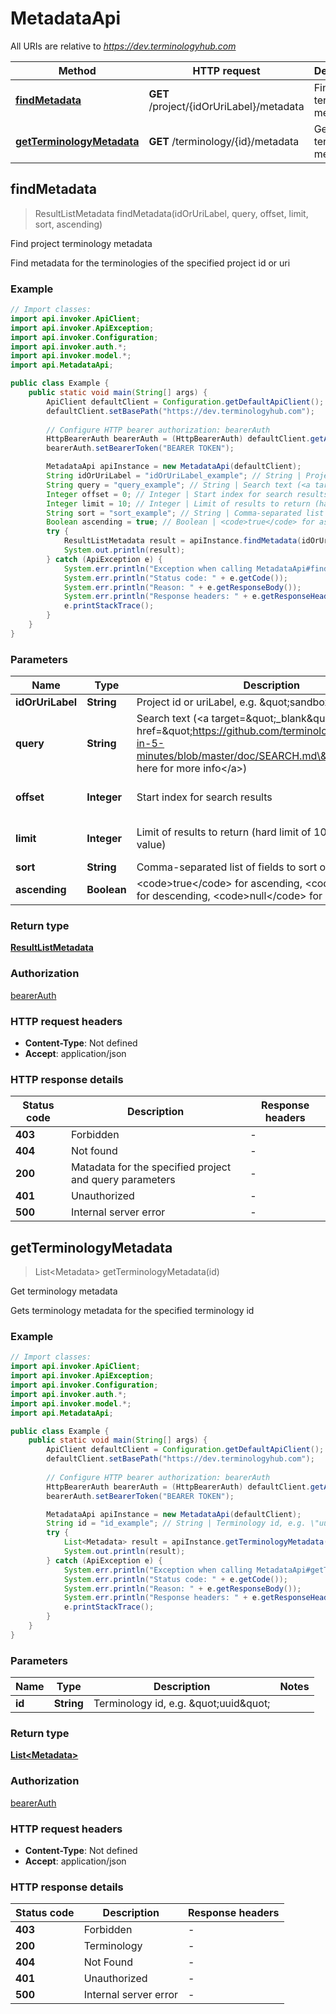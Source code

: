 # MetadataApi

All URIs are relative to *https://dev.terminologyhub.com*

| Method | HTTP request | Description |
|------------- | ------------- | -------------|
| [**findMetadata**](MetadataApi.md#findMetadata) | **GET** /project/{idOrUriLabel}/metadata | Find project terminology metadata |
| [**getTerminologyMetadata**](MetadataApi.md#getTerminologyMetadata) | **GET** /terminology/{id}/metadata | Get terminology metadata |



## findMetadata

> ResultListMetadata findMetadata(idOrUriLabel, query, offset, limit, sort, ascending)

Find project terminology metadata

Find metadata for the terminologies of the specified project id or uri

### Example

```java
// Import classes:
import api.invoker.ApiClient;
import api.invoker.ApiException;
import api.invoker.Configuration;
import api.invoker.auth.*;
import api.invoker.model.*;
import api.MetadataApi;

public class Example {
    public static void main(String[] args) {
        ApiClient defaultClient = Configuration.getDefaultApiClient();
        defaultClient.setBasePath("https://dev.terminologyhub.com");
        
        // Configure HTTP bearer authorization: bearerAuth
        HttpBearerAuth bearerAuth = (HttpBearerAuth) defaultClient.getAuthentication("bearerAuth");
        bearerAuth.setBearerToken("BEARER TOKEN");

        MetadataApi apiInstance = new MetadataApi(defaultClient);
        String idOrUriLabel = "idOrUriLabel_example"; // String | Project id or uriLabel, e.g. \"sandbox\"
        String query = "query_example"; // String | Search text (<a target=\"_blank\" href=\"https://github.com/terminologyhub/termhub-in-5-minutes/blob/master/doc/SEARCH.md\">See here for more info</a>)
        Integer offset = 0; // Integer | Start index for search results
        Integer limit = 10; // Integer | Limit of results to return (hard limit of 1000 regardless of value)
        String sort = "sort_example"; // String | Comma-separated list of fields to sort on
        Boolean ascending = true; // Boolean | <code>true</code> for ascending, <code>false</code> for descending, <code>null</code> for unspecified
        try {
            ResultListMetadata result = apiInstance.findMetadata(idOrUriLabel, query, offset, limit, sort, ascending);
            System.out.println(result);
        } catch (ApiException e) {
            System.err.println("Exception when calling MetadataApi#findMetadata");
            System.err.println("Status code: " + e.getCode());
            System.err.println("Reason: " + e.getResponseBody());
            System.err.println("Response headers: " + e.getResponseHeaders());
            e.printStackTrace();
        }
    }
}
```

### Parameters


| Name | Type | Description  | Notes |
|------------- | ------------- | ------------- | -------------|
| **idOrUriLabel** | **String**| Project id or uriLabel, e.g. \&quot;sandbox\&quot; | |
| **query** | **String**| Search text (&lt;a target&#x3D;\&quot;_blank\&quot; href&#x3D;\&quot;https://github.com/terminologyhub/termhub-in-5-minutes/blob/master/doc/SEARCH.md\&quot;&gt;See here for more info&lt;/a&gt;) | [optional] |
| **offset** | **Integer**| Start index for search results | [optional] [default to 0] |
| **limit** | **Integer**| Limit of results to return (hard limit of 1000 regardless of value) | [optional] [default to 10] |
| **sort** | **String**| Comma-separated list of fields to sort on | [optional] |
| **ascending** | **Boolean**| &lt;code&gt;true&lt;/code&gt; for ascending, &lt;code&gt;false&lt;/code&gt; for descending, &lt;code&gt;null&lt;/code&gt; for unspecified | [optional] |

### Return type

[**ResultListMetadata**](ResultListMetadata.md)

### Authorization

[bearerAuth](../README.md#bearerAuth)

### HTTP request headers

- **Content-Type**: Not defined
- **Accept**: application/json

### HTTP response details
| Status code | Description | Response headers |
|-------------|-------------|------------------|
| **403** | Forbidden |  -  |
| **404** | Not found |  -  |
| **200** | Matadata for the specified project and query parameters |  -  |
| **401** | Unauthorized |  -  |
| **500** | Internal server error |  -  |


## getTerminologyMetadata

> List&lt;Metadata&gt; getTerminologyMetadata(id)

Get terminology metadata

Gets terminology metadata for the specified terminology id

### Example

```java
// Import classes:
import api.invoker.ApiClient;
import api.invoker.ApiException;
import api.invoker.Configuration;
import api.invoker.auth.*;
import api.invoker.model.*;
import api.MetadataApi;

public class Example {
    public static void main(String[] args) {
        ApiClient defaultClient = Configuration.getDefaultApiClient();
        defaultClient.setBasePath("https://dev.terminologyhub.com");
        
        // Configure HTTP bearer authorization: bearerAuth
        HttpBearerAuth bearerAuth = (HttpBearerAuth) defaultClient.getAuthentication("bearerAuth");
        bearerAuth.setBearerToken("BEARER TOKEN");

        MetadataApi apiInstance = new MetadataApi(defaultClient);
        String id = "id_example"; // String | Terminology id, e.g. \"uuid\"
        try {
            List<Metadata> result = apiInstance.getTerminologyMetadata(id);
            System.out.println(result);
        } catch (ApiException e) {
            System.err.println("Exception when calling MetadataApi#getTerminologyMetadata");
            System.err.println("Status code: " + e.getCode());
            System.err.println("Reason: " + e.getResponseBody());
            System.err.println("Response headers: " + e.getResponseHeaders());
            e.printStackTrace();
        }
    }
}
```

### Parameters


| Name | Type | Description  | Notes |
|------------- | ------------- | ------------- | -------------|
| **id** | **String**| Terminology id, e.g. \&quot;uuid\&quot; | |

### Return type

[**List&lt;Metadata&gt;**](Metadata.md)

### Authorization

[bearerAuth](../README.md#bearerAuth)

### HTTP request headers

- **Content-Type**: Not defined
- **Accept**: application/json

### HTTP response details
| Status code | Description | Response headers |
|-------------|-------------|------------------|
| **403** | Forbidden |  -  |
| **200** | Terminology |  -  |
| **404** | Not Found |  -  |
| **401** | Unauthorized |  -  |
| **500** | Internal server error |  -  |

